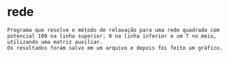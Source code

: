 # rede

    Programa que resolve o método de relaxação para uma rede quadrada com potencial 100 na linha superior, 0 na linha inferior e um T no meio, utilizando uma matriz auxiliar.
    Os resultados foram salvo em um arquivo e depois foi feito um gráfico.
